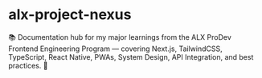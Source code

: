 # alx-project-nexus
📚 Documentation hub for my major learnings from the ALX ProDev Frontend Engineering Program — covering Next.js, TailwindCSS, TypeScript, React Native, PWAs, System Design, API Integration, and best practices. 🚀
